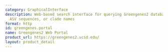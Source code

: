 ```yaml
---
category: GraphicalInterface
description: Web-based search interface for querying Greengenes2 database by species,
  ASV sequences, or clade names
format: http
id: greengenes.portal
name: Greengenes2 Web Portal
product_url: https://greengenes2.ucsd.edu/
layout: product_detail
---
```

